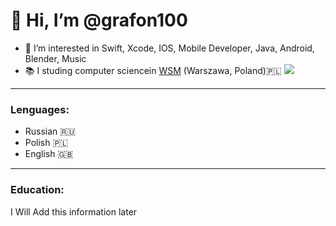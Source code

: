 
# 👋 Hi, I’m @grafon100
- 👀 I’m interested in Swift, Xcode, IOS, Mobile Developer, Java, Android, Blender, Music
- 📚 I studing computer sciencein  [WSM](https://www.wsm.warszawa.pl/en/)  (Warszawa, Poland)🇵🇱  ![](https://www.wsm.warszawa.pl/en/wp-content/uploads/2019/05/logo_x2.png)
***
### Lenguages:
- Russian 🇷🇺
- Polish  🇵🇱
- English 🇬🇧

***
### Education:

I Will Add this information later



<!---
grafon100/grafon100 is a ✨ special ✨ repository because its `README.md` (this file) appears on your GitHub profile.
You can click the Preview link to take a look at your changes.
--->
